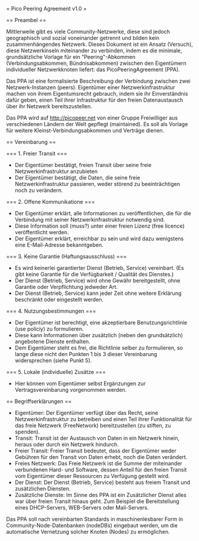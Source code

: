 = Pico Peering Agreement v1.0 =

== Preambel ==

Mittlerweile gibt es viele Community-Netzwerke, diese sind jedoch geographisch und sozial voneinander getrennt und bilden kein zusammenhängendes Netzwerk. Dieses Dokument ist ein Ansatz (Versuch), diese Netzwerkinseln miteinander zu verbinden, indem es die minimale, grundsätzliche Vorlage für ein "Peering"-Abkommen (Verbindungsabkommen, Bündnisabkommen) zwischen den Eigentümern individueller Netzwerkknoten liefert: das PicoPeeringAgreement (PPA).

Das PPA ist eine formalisierte Beschreibung der Verbindung zwischen zwei Netzwerk-Instanzen (peers). Eigentümer einer Netzwerkinfrastruktur machen von ihrem Eigentumsrecht gebrauch, indem sie ihr Einverständnis dafür geben, einen Teil ihrer Infrastruktur für den freien Datenaustausch über ihr Netzwerk bereitszustellen.

Das PPA wird auf http://picopeer.net von einer Gruppe Freiwilliger aus verschiedenen Ländern der Welt gepflegt (maintained). Es soll als Vorlage für weitere Kleinst-Verbindungsabkommen und Verträge dienen.

== Vereinbarung ==

=== 1. Freier Transit ===
* Der Eigentümer bestätigt, freien Transit über seine freie Netzwerkinfrastruktur anzubieten
* Der Eigentümer bestätigt, die Daten, die seine freie Netzwerkinfrastruktur passieren, weder störend zu beeinträchtigen noch zu verändern.

=== 2. Offene Kommunikatione ===
* Der Eigentümer erklärt, alle Informationen zu veröffentlichen, die für die Verbindung mit seiner Netzwerkinfrastruktur notwendig sind.
* Diese Information soll (muss?) unter einer freien Lizenz (free licence) veröffentlicht werden.
* Der Eigentümer erklärt, erreichbar zu sein und wird dazu wenigstens eine E-Mail-Adresse bekanntgeben.

=== 3. Keine Garantie (Haftungsausschluss) ===
* Es wird keinerlei garantierter Dienst (Betrieb, Service) vereinbart. (Es gibt keine Garantie für die Verfügbarkeit / Qualität des Dienstes.)
* Der Dienst (Betrieb, Service) wird ohne Gewähr bereitgestellt, ohne Garantie oder Verpflichtung jedweder Art.
* Der Dienst (Betrieb, Service) kann jeder Zeit ohne weitere Erklärung beschränkt oder eingestellt werden.

=== 4. Nutzungsbestimmungen ===
* Der Eigentümer ist berechtigt, eine akzeptierbare Benutzungsrichtlinie (use policiy) zu formulieren.
* Diese kann Informationen über zusätzlich (neben den grundsätzlich) angebotene Dienste enthalten.
* Dem Eigentümer steht es frei, die Richtlinie selber zu formulieren, so lange diese nicht den Punkten 1 bis 3 dieser Vereinbarung widersprechen (siehe Punkt 5).

=== 5. Lokale (individuelle) Zusätze ===

* Hier können vom Eigentümer selbst Ergänzungen zur Vertragsvereinbarung vorgenommen werden.

== Begriffserklärungen ==

* Eigentümer: Der Eigentümer verfügt über das Recht, seine Netzwerkinfrastruktur zu betreiben und einen Teil ihrer Funktionalität für das freie Netzwerk (FreeNetwork) bereitzustellen (zu stiften, zu spenden).
* Transit: Transit ist der Austausch von Daten in ein Netzwerk hinein, heraus oder durch ein Netzwerk hindurch.
* Freier Transit: Freier Transit bedeutet, dass der Eigentümer weder Gebühren für den Transit von Daten erhebt, noch die Daten verändert.
* Freies Netzwerk: Das Freie Netzwerk ist die Summe der miteinander verbundenen Hard- und Software, dessen Anteil für den freien Transit vom Eigentümer dieser Ressourcen zu Verfügung gestellt wird.
* Der Dienst: Der Dienst (Betrieb, Service) besteht aus freiem Transit und zusätzlichen Diensten.
* Zusätzliche Dienste: Im Sinne des PPA ist ein Zusätzlicher Dienst alles war über freien Transit hinaus geht. Zum Beispiel die Bereitstellung eines DHCP-Servers, WEB-Servers oder Mail-Servers.

Das PPA soll nach vereinbarten Standards in maschinenlesbarer Form in Community-Node-Datenbanken (nodeDBs) eingebaut werden, um die automatische Vernetzung solcher Knoten (Nodes) zu ermöglichen.